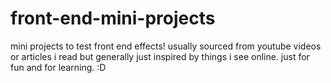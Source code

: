 # front-end-mini-projects
mini projects to test front end effects!
usually sourced from youtube videos or articles i read
but generally just inspired by things i see online.
just for fun and for learning. :D
